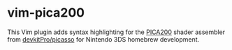 # vim-pica200

This Vim plugin adds syntax highlighting for the [PICA200](https://en.wikipedia.org/wiki/PICA200) shader assembler from [devkitPro/picasso](https://github.com/devkitPro/picasso) for Nintendo 3DS homebrew development.
